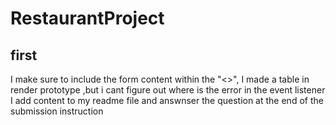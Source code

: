 # RestaurantProject

## first  

I make sure to include the form content within the "<>",
I made a table in render prototype ,but i cant figure out where is the  error in the event listener I add content to my readme file and answnser the question at the end of the submission instruction
